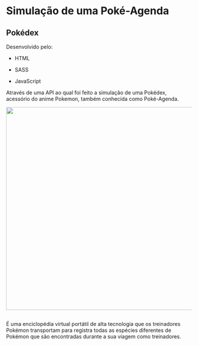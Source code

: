 # Simulação de uma Poké-Agenda

## Pokédex

Desenvolvido pelo:

* HTML

* SASS

* JavaScript

Através de uma API ao qual foi feito a simulação de uma Pokédex, acessório do anime Pokemon, também conhecida como Poké-Agenda.

<img src="https://i.postimg.cc/65FCFK9y/pokedex-img.png" width="550px">

##

É uma enciclopédia virtual portátil de alta tecnologia que os treinadores Pokémon transportam para registra todas as espécies diferentes de Pokémon que são encontradas durante a sua viagem como treinadores.


